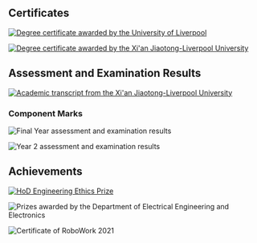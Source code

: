 ## Certificates

[![Degree certificate awarded by the University of Liverpool](images/livuni-cert.png)](docs/livuni-cert.pdf)

[![Degree certificate awarded by the Xi'an Jiaotong-Liverpool University](images/xjtlu-cert.png)](docs/xjtlu-cert.pdf)

## Assessment and Examination Results

[![Academic transcript from the Xi'an Jiaotong-Liverpool University](images/xjtlu-transcript.png)](docs/xjtlu-transcript.pdf)

### Component Marks

![Final Year assessment and examination results](images/final-year-assessment-and-examination-results.png)

![Year 2 assessment and examination results](images/year2-assessment-and-examination-results.png)

## Achievements

[![HoD Engineering Ethics Prize](docs/hod-engineering-ethics-prize.png)](docs/hod-engineering-ethics-prize.pdf)

![Prizes awarded by the Department of Electrical Engineering and Electronics](docs/prizes.png)

![Certificate of RoboWork 2021](docs/robowork-cert.jpg)
